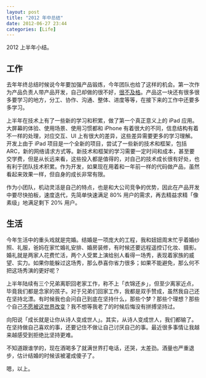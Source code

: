 ```yaml
---
layout: post
title: "2012 年中总结"
date: 2012-06-27 23:44
categories: [Life]
---
```


2012 上半年小结。

## 工作

去年年终总结时候说今年要加强产品锻炼，今年团队也给了这样的机会。第一次作为产品负责人带产品开发，自己却做的很不好，[很不及格][1]。产品这一块还有很多很多要学习的地方，分工、协作、沟通、整体、进度等等，在接下来的工作中还要多多学习。

上半年在技术上有了一些新的学习和积累，做了第一个真正意义上的 iPad 应用。大屏幕的体验、使用场景、使用习惯都和 iPhone 有着很大的不同，信息结构有着不一样的处理，对应交互、UI 上有很大的差异，这些差异需要更多的学习理解。开发上由于 iPad 项目是一个全新的项目，尝试了一些新的技术和框架，包括 ARC，新的网络请求方式等。新技术和框架的学习需要一定时间和成本，甚至要交学费，但是从长远来看，这些投入都是值得的，对自己的技术成长很有好处，也有利于团队技术积累。作为开发，如果现在用着和一年前一样的代码做产品，虽然看起来效果一样，但自身的成长非常有限。

作为小团队，机动灵活是自己的特点，也是和大公司竞争的优势，因此在产品开发中要尽快拍板，速度迭代，先简单快速满足 80% 用户的需求，再去精益求精「像素级」地满足剩下 20% 用户。

## 生活

今年生活中的重头戏就是完婚。结婚是一项庞大的工程，我和妞妞周末忙乎着婚纱照、礼服，爸妈在家忙婚礼安排、婚房装修，有时候还要远程遥控订化妆、摄影。婚礼就是两家人花费忙活，两个人受累上演给别人看得一场秀，表现着家族的威望、实力。如果你能躲过这场秀，那么恭喜你省力很多；如果不能避免，那么何不把这场秀演的更好呢？

上半年陆续有三个兄弟离职回老家工作，称不上「衣锦还乡」，但至少离家近点，毕竟我们都是念家的孩子。对于兄弟们回家工作，我都是双手赞成，虽然我自己还在坚持北漂。有时候我也会问自己到底在坚持什么，那些个梦？那些个理想？那些个自己[不愿被这世界改变][2]？我不想等我老了的时候后悔没有拼搏坚持过。

向阳说「成长就是让你从诗人变成世人」。其实，从诗人变成世人，我们都输了。在坚持做自己喜欢的事，还要记住不做让自己讨厌自己的事。最近很多事情让我越来越感受到拒绝比坚持更难。

不知道跟谁学的，现在酒喝多了就满世界打电话，还哭，太差劲。酒量也严重退步，估计结婚的时候该被灌成傻子了。

嗯，以上。

[1]:https://fann.im/blog/2012/03/05/my-first-product-summary-failed/
[2]:https://fann.im/blog/2011/06/11/change-or-be-changed/

